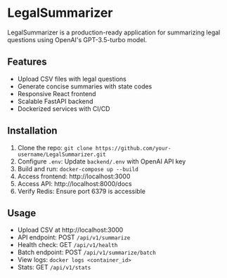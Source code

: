# LegalSummarizer

LegalSummarizer is a production-ready application for summarizing legal questions using OpenAI's GPT-3.5-turbo model.

## Features
- Upload CSV files with legal questions
- Generate concise summaries with state codes
- Responsive React frontend
- Scalable FastAPI backend
- Dockerized services with CI/CD

## Installation
1. Clone the repo: `git clone https://github.com/your-username/LegalSummarizer.git`
2. Configure `.env`: Update `backend/.env` with OpenAI API key
3. Build and run: `docker-compose up --build`
4. Access frontend: http://localhost:3000
5. Access API: http://localhost:8000/docs
6. Verify Redis: Ensure port 6379 is accessible

## Usage
- Upload CSV at http://localhost:3000
- API endpoint: POST `/api/v1/summarize`
- Health check: GET `/api/v1/health`
- Batch endpoint: POST `/api/v1/summarize/batch`
- View logs: `docker logs <container_id>`
- Stats: GET `/api/v1/stats`
